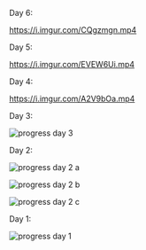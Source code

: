 Day 6:

https://i.imgur.com/CQgzmgn.mp4

Day 5:

https://i.imgur.com/EVEW6Ui.mp4

Day 4:

https://i.imgur.com/A2V9bOa.mp4

Day 3:

![progress day 3](https://i.imgur.com/GM7I2nI.png)

Day 2:

![progress day 2 a](https://i.imgur.com/FbtiTyV.png)

![progress day 2 b](https://i.imgur.com/fnA5aa6.png)

![progress day 2 c](https://i.imgur.com/gHYVByT.png)

Day 1:

![progress day 1](https://i.imgur.com/T8evZKB.png)
